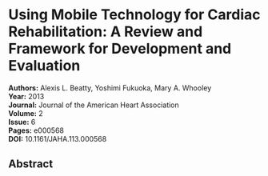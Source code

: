# Using Mobile Technology for Cardiac Rehabilitation: A Review and Framework for Development and Evaluation

**Authors:** Alexis L. Beatty, Yoshimi Fukuoka, Mary A. Whooley  
**Year:** 2013  
**Journal:** Journal of the American Heart Association  
**Volume:** 2  
**Issue:** 6  
**Pages:** e000568  
**DOI:** 10.1161/JAHA.113.000568  

## Abstract


